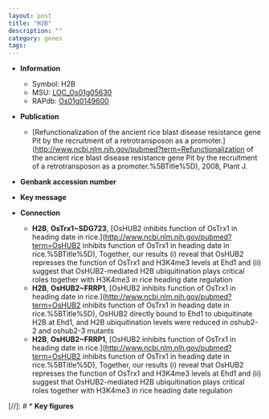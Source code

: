 ```yaml
---
layout: post
title: "H2B"
description: ""
category: genes
tags: 
---
```


* **Information**  
    + Symbol: H2B  
    + MSU: [LOC_Os01g05630](http://rice.uga.edu/cgi-bin/ORF_infopage.cgi?orf=LOC_Os01g05630)  
    + RAPdb: [Os01g0149600](http://rapdb.dna.affrc.go.jp/viewer/gbrowse_details/irgsp1?name=Os01g0149600)  

* **Publication**  
    + [Refunctionalization of the ancient rice blast disease resistance gene Pit by the recruitment of a retrotransposon as a promoter.](http://www.ncbi.nlm.nih.gov/pubmed?term=Refunctionalization of the ancient rice blast disease resistance gene Pit by the recruitment of a retrotransposon as a promoter.%5BTitle%5D), 2008, Plant J.

* **Genbank accession number**  

* **Key message**  

* **Connection**  
    + __H2B__, __OsTrx1~SDG723__, [OsHUB2 inhibits function of OsTrx1 in heading date in rice.](http://www.ncbi.nlm.nih.gov/pubmed?term=OsHUB2 inhibits function of OsTrx1 in heading date in rice.%5BTitle%5D),  Together, our results (i) reveal that OsHUB2 represses the function of OsTrx1 and H3K4me3 levels at Ehd1 and (ii) suggest that OsHUB2-mediated H2B ubiquitination plays critical roles together with H3K4me3 in rice heading date regulation
    + __H2B__, __OsHUB2~FRRP1__, [OsHUB2 inhibits function of OsTrx1 in heading date in rice.](http://www.ncbi.nlm.nih.gov/pubmed?term=OsHUB2 inhibits function of OsTrx1 in heading date in rice.%5BTitle%5D),  OsHUB2 directly bound to Ehd1 to ubiquitinate H2B at Ehd1, and H2B ubiquitination levels were reduced in oshub2-2 and oshub2-3 mutants
    + __H2B__, __OsHUB2~FRRP1__, [OsHUB2 inhibits function of OsTrx1 in heading date in rice.](http://www.ncbi.nlm.nih.gov/pubmed?term=OsHUB2 inhibits function of OsTrx1 in heading date in rice.%5BTitle%5D),  Together, our results (i) reveal that OsHUB2 represses the function of OsTrx1 and H3K4me3 levels at Ehd1 and (ii) suggest that OsHUB2-mediated H2B ubiquitination plays critical roles together with H3K4me3 in rice heading date regulation

[//]: # * **Key figures**  


